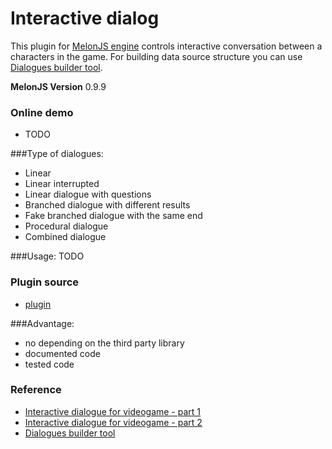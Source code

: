 # Interactive dialog
This plugin for [MelonJS engine](http://melonjs.org/) controls interactive conversation between a characters in the game. For building data source structure you can use [Dialogues builder tool](http://kibo.github.com/dialoguesBuilder/).

**MelonJS Version**
0.9.9

### Online demo
- TODO

###Type of dialogues:
- Linear
- Linear interrupted
- Linear dialogue with questions
- Branched dialogue with different results
- Fake branched dialogue with the same end
- Procedural dialogue
- Combined dialogue

###Usage:
TODO

### Plugin source
- [plugin](#)

###Advantage:
- no depending on the third party library
- documented code
- tested code

### Reference
- [Interactive dialogue for videogame - part 1](http://tomasjurman.blogspot.cz/2013/02/interactive-dialogue-for-html5-game.html)
- [Interactive dialogue for videogame - part 2](http://tomasjurman.blogspot.cz/2013/03/interactive-dialogue-for-html5-game.html)
- [Dialogues builder tool](http://kibo.github.com/dialoguesBuilder/)

